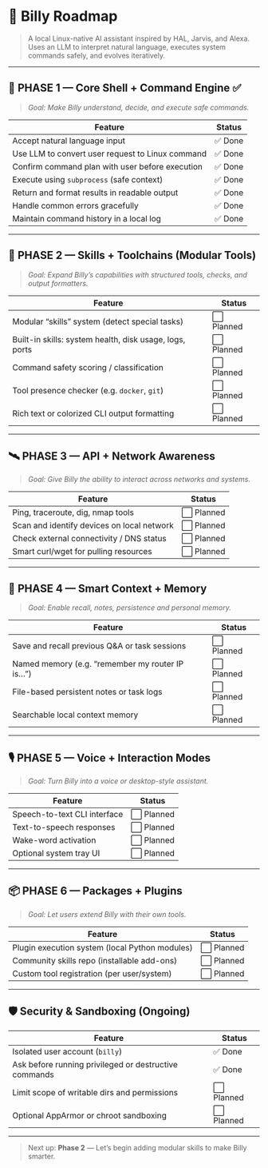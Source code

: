 # 🧠 Billy Roadmap

> A local Linux-native AI assistant inspired by HAL, Jarvis, and Alexa.  
> Uses an LLM to interpret natural language, executes system commands safely, and evolves iteratively.

---

## 🔧 PHASE 1 — Core Shell + Command Engine ✅

> _Goal: Make Billy understand, decide, and execute safe commands._

| Feature | Status |
|--------|--------|
| Accept natural language input | ✅ Done |
| Use LLM to convert user request to Linux command | ✅ Done |
| Confirm command plan with user before execution | ✅ Done |
| Execute using `subprocess` (safe context) | ✅ Done |
| Return and format results in readable output | ✅ Done |
| Handle common errors gracefully | ✅ Done |
| Maintain command history in a local log | ✅ Done |

---

## 🧩 PHASE 2 — Skills + Toolchains (Modular Tools)

> _Goal: Expand Billy’s capabilities with structured tools, checks, and output formatters._

| Feature | Status |
|--------|--------|
| Modular “skills” system (detect special tasks) | ⬜ Planned |
| Built-in skills: system health, disk usage, logs, ports | ⬜ Planned |
| Command safety scoring / classification | ⬜ Planned |
| Tool presence checker (e.g. `docker`, `git`) | ⬜ Planned |
| Rich text or colorized CLI output formatting | ⬜ Planned |

---

## 🛰️ PHASE 3 — API + Network Awareness

> _Goal: Give Billy the ability to interact across networks and systems._

| Feature | Status |
|--------|--------|
| Ping, traceroute, dig, nmap tools | ⬜ Planned |
| Scan and identify devices on local network | ⬜ Planned |
| Check external connectivity / DNS status | ⬜ Planned |
| Smart curl/wget for pulling resources | ⬜ Planned |

---

## 🤖 PHASE 4 — Smart Context + Memory

> _Goal: Enable recall, notes, persistence and personal memory._

| Feature | Status |
|--------|--------|
| Save and recall previous Q&A or task sessions | ⬜ Planned |
| Named memory (e.g. “remember my router IP is…”) | ⬜ Planned |
| File-based persistent notes or task logs | ⬜ Planned |
| Searchable local context memory | ⬜ Planned |

---

## 🎙️ PHASE 5 — Voice + Interaction Modes

> _Goal: Turn Billy into a voice or desktop-style assistant._

| Feature | Status |
|--------|--------|
| Speech-to-text CLI interface | ⬜ Planned |
| Text-to-speech responses | ⬜ Planned |
| Wake-word activation | ⬜ Planned |
| Optional system tray UI | ⬜ Planned |

---

## 📦 PHASE 6 — Packages + Plugins

> _Goal: Let users extend Billy with their own tools._

| Feature | Status |
|--------|--------|
| Plugin execution system (local Python modules) | ⬜ Planned |
| Community skills repo (installable add-ons) | ⬜ Planned |
| Custom tool registration (per user/system) | ⬜ Planned |

---

## 🛡️ Security & Sandboxing (Ongoing)

| Feature | Status |
|--------|--------|
| Isolated user account (`billy`) | ✅ Done |
| Ask before running privileged or destructive commands | ✅ Done |
| Limit scope of writable dirs and permissions | ⬜ Planned |
| Optional AppArmor or chroot sandboxing | ⬜ Planned |

---

> Next up: **Phase 2** — Let’s begin adding modular skills to make Billy smarter.
